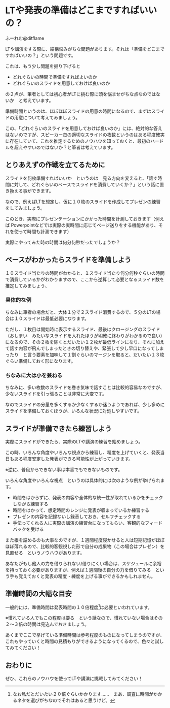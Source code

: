 ﻿# LTや発表の準備はどこまですればいいの？

<div class="flushright">ふーれむ@ditflame</div>

LTや講演をする際に、結構悩みがちな問題があります。それは「準備をどこまですればいいの？」という問題です。

これは、もう少し問題を掘り下げると

 * どれぐらいの時間で準備をすればよいのか
 * どれぐらいのスライドを用意しておけば良いのか

の２点が、筆者としては初心者がLTに挑む際に頭を悩ませがちな点なのではないか　と考えています。

準備時間というのは、ほぼほぼスライドの用意の時間になるので、まずはスライドの用意について考えてみましょう。


この、「どれぐらいのスライドを用意しておけば良いのか」には、絶対的な答えはないのですが、スピーカー毎の適切なスライドの枚数というのはある程度確実に存在していて、これを推定するためのノウハウを知っておくと、最初のハードルを超えやすいのではないか？と筆者は考えています。

## とりあえずの作戦を立てるために

スライドを何枚準備すればいいか　というのは　見る方向を変えると、「話す時間に対して、どれぐらいのペースでスライドを消費していくか？」という話に置き換える事ができます。

なので、例えばLTを想定し、仮に１０枚のスライドを作成してプレゼンの練習をしてみましょう。

このとき、実際にプレゼンテーションにかかった時間を計測しておきます（例えば Powerpointなどでは実際の実時間に応じてページ送りをする機能があり、それを使って時間も計測できます）

実際にやってみた時の時間は何分何秒だったでしょうか？

## ペースがわかったらスライドを準備しよう

１０スライド当たりの時間がわかると、１スライド当たり何分何秒ぐらいの時間で消費しているかがわかりますので、ここから逆算して必要となるスライド数を推定してみましょう、

### 具体的な例

ちなみに筆者の場合だと、大体１分で２スライド消費するので、５分のLTの場合は１０スライドは最低必要になります。

ただし、１枚目は開始時に表示するスライド、最後はクロージングのスライド（おしまい　みたいなスライドを入れたほうが明確に終わりがわかるので良い）になるので、その２枚を除くとだいたい１２枚が最低ラインになり、それに加えて話す内容が飛んでしまったときの切り替えや、緊張して少し早口になってしまったり　と言う要素を加味して１割ぐらいのマージンを取ると、だいたい１３枚ぐらい準備しておく形になります。

### ちなみに大は小を兼ねる

ちなみに、多い枚数のスライドを巻き気味で話すことは比較的容易なのですが、少ないスライドを引っ張ることは非常に大変です。

なのでスライドの分量を多くするか少なくするか迷うようであれば、少し多めにスライドを準備しておくほうが、いろんな状況に対処しやすいです。

## スライドが準備できたら練習しよう

実際にスライドができたら、実際のLTや講演の練習を始めましょう。

この時、いろんな角度やいろんな視点から練習し、精度を上げていくと、発表当日もある程度安定した発表ができる可能性が上がっていきます。

※逆に、普段からできない事は本番でもできないものです。

いろんな角度やいろんな視点　というのは具体的には次のような例が挙げられます。

 * 時間をはからずに、発表の内容や全体的な統一性が取れているかをチェックしながら練習する
 * 時間をはかって、想定時間のレンジに発表が収まっているか練習する
 * プレゼンの内容を記録ないし録音しておき、セルフチェックする
 * 手伝ってくれる人に実際の講演の練習台になってもらい、客観的なフィードバックを受ける

また根を詰めるのも大事なのですが、１週間程度寝かせると人は短期記憶がほぼほぼ薄れるので、比較的客観視した形で自分の成果物（この場合はプレゼン）を見直せる　というノウハウがあります。

あなたがもし他人の力を借りられない/借りにくい場合は、スケジュールに余裕を持っておく必要がありますが、例えば１週間後の自分の力を借りてみる　という手も覚えておくと発表の精度・練度を上げる事ができるかもしれません。

## 準備時間の大幅な目安

一般的には、準備時間は発表時間の１０倍程度[^me]は必要といわれています。

※慣れている人でもこの程度は要る　という話なので、慣れていない場合はその２～３倍の時間は見込んでおきましょう。

[^me]: なお私だとだいたい２０倍ぐらいかかります……　まあ、調査に時間がかかるネタを選びがちなのでそれはあると思うけど。

あくまでここで挙げている準備時間は参考程度のものになってしまうのですが、これもやっていくと時間の見積もりができるようになってくるので、色々と試してみてください！

## おわりに

ぜひ、これらのノウハウを使ってLTや講演に挑戦してみてください！
